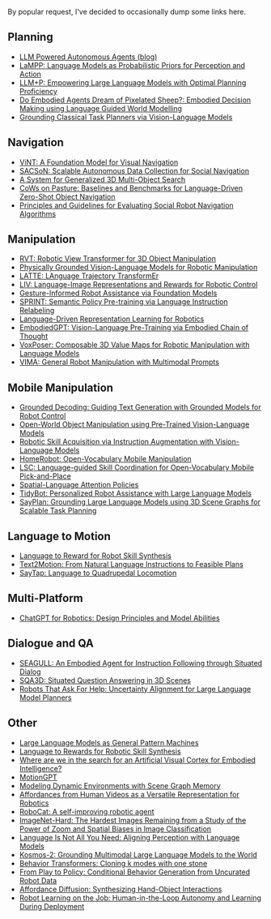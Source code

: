 By popular request, I've decided to occasionally dump some links here.

Planning
----
- [LLM Powered Autonomous Agents (blog)](https://lilianweng.github.io/posts/2023-06-23-agent/)
- [LaMPP: Language Models as Probabilistic Priors for Perception and Action](https://arxiv.org/abs/2302.02801)
- [LLM+P: Empowering Large Language Models with Optimal Planning Proficiency](https://arxiv.org/abs/2304.11477)
- [Do Embodied Agents Dream of Pixelated Sheep?: Embodied Decision Making using Language Guided World Modelling](https://arxiv.org/abs/2301.12050)
- [Grounding Classical Task Planners via Vision-Language Models](https://arxiv.org/abs/2304.08587)

Navigation
----
- [ViNT: A Foundation Model for Visual Navigation](https://visualnav-transformer.github.io/)
- [SACSoN: Scalable Autonomous Data Collection for Social Navigation](https://sites.google.com/view/sacson-review/home)
- [A System for Generalized 3D Multi-Object Search](https://arxiv.org/abs/2303.03178)
- [CoWs on Pasture: Baselines and Benchmarks for Language-Driven Zero-Shot Object Navigation](https://arxiv.org/abs/2203.10421)
- [Principles and Guidelines for Evaluating Social Robot Navigation Algorithms](https://arxiv.org/abs/2306.16740)

Manipulation
----
- [RVT: Robotic View Transformer for 3D Object Manipulation](https://robotic-view-transformer.github.io/)
- [Physically Grounded Vision-Language Models for Robotic Manipulation](https://sites.google.com/view/physically-grounded-vlms)
- [LATTE: LAnguage Trajectory TransformEr](https://arxiv.org/abs/2208.02918)
- [LIV: Language-Image Representations and Rewards for Robotic Control](https://penn-pal-lab.github.io/LIV/)
- [Gesture-Informed Robot Assistance via Foundation Models](https://sites.google.com/view/giraf23/home)
- [SPRINT: Semantic Policy Pre-training via Language Instruction Relabeling](https://clvrai.github.io/sprint/)
- [Language-Driven Representation Learning for Robotics](https://arxiv.org/abs/2302.12766)
- [EmbodiedGPT: Vision-Language Pre-Training via Embodied Chain of Thought](https://embodiedgpt.github.io/)
- [VoxPoser: Composable 3D Value Maps for Robotic Manipulation with Language Models](https://voxposer.github.io/)
- [VIMA: General Robot Manipulation with Multimodal Prompts](https://arxiv.org/abs/2210.03094)

Mobile Manipulation
----
- [Grounded Decoding: Guiding Text Generation with Grounded Models for Robot Control](https://grounded-decoding.github.io/)
- [Open-World Object Manipulation using Pre-Trained Vision-Language Models](https://robot-moo.github.io/)
- [Robotic Skill Acquisition via Instruction Augmentation with Vision-Language Models ](https://instructionaugmentation.github.io/)
- [HomeRobot: Open-Vocabulary Mobile Manipulation](https://arxiv.org/abs/2306.11565)
- [LSC: Language-guided Skill Coordination for Open-Vocabulary Mobile Pick-and-Place](https://languageguidedskillcoordination.github.io/)
- [Spatial-Language Attention Policies](https://robotslap.github.io/)
- [TidyBot: Personalized Robot Assistance with Large Language Models](https://tidybot.cs.princeton.edu/)
- [SayPlan: Grounding Large Language Models using 3D Scene Graphs for Scalable Task Planning](https://sayplan.github.io/)

Language to Motion
----
- [Language to Reward for Robot Skill Synthesis](https://language-to-reward.github.io/)
- [Text2Motion: From Natural Language Instructions to Feasible Plans](https://sites.google.com/stanford.edu/text2motion)
- [SayTap: Language to Quadrupedal Locomotion](https://saytap.github.io/)

Multi-Platform
----
- [ChatGPT for Robotics: Design Principles and Model Abilities](https://arxiv.org/abs/2306.17582)

Dialogue and QA
----
- [SEAGULL: An Embodied Agent for Instruction Following through Situated Dialog](https://sled.eecs.umich.edu/publication/zhang-2023-simbot/)
- [SQA3D: Situated Question Answering in 3D Scenes](https://sqa3d.github.io/)
- [Robots That Ask For Help: Uncertainty Alignment for Large Language Model Planners ](https://robot-help.github.io/)

Other
----
- [Large Language Models as General Pattern Machines](https://general-pattern-machines.github.io/)
- [Language to Rewards for Robotic Skill Synthesis](https://language-to-reward.github.io/)
- [Where are we in the search for an Artificial Visual Cortex for Embodied Intelligence?](https://eai-vc.github.io/)
- [MotionGPT](https://motion-gpt.github.io/)
- [Modeling Dynamic Environments with Scene Graph Memory](https://arxiv.org/abs/2305.17537)
- [Affordances from Human Videos as a Versatile Representation for Robotics](https://robo-affordances.github.io/)
- [RoboCat: A self-improving robotic agent](https://www.deepmind.com/blog/robocat-a-self-improving-robotic-agent)
- [ImageNet-Hard: The Hardest Images Remaining from a Study of the Power of Zoom and Spatial Biases in Image Classification](https://zoom.taesiri.ai/)
- [Language Is Not All You Need: Aligning Perception with Language Models](https://arxiv.org/abs/2302.14045)
- [Kosmos-2: Grounding Multimodal Large Language Models to the World](https://arxiv.org/abs/2306.14824)
- [Behavior Transformers: Cloning k modes with one stone](https://mahis.life/bet/)
- [From Play to Policy: Conditional Behavior Generation from Uncurated Robot Data](https://play-to-policy.github.io/)
- [Affordance Diffusion: Synthesizing Hand-Object Interactions](https://judyye.github.io/affordiffusion-www/)
- [Robot Learning on the Job: Human-in-the-Loop Autonomy and Learning During Deployment](ut-austin-rpl.github.io/sirius)
